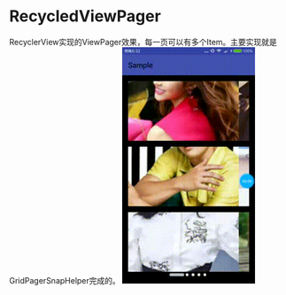 # RecycledViewPager

RecyclerView实现的ViewPager效果，每一页可以有多个Item。主要实现就是GridPagerSnapHelper完成的。
![效果图](https://github.com/achenglike/RecycledViewPager/raw/master/img/gif_20170925_183449.gif)

